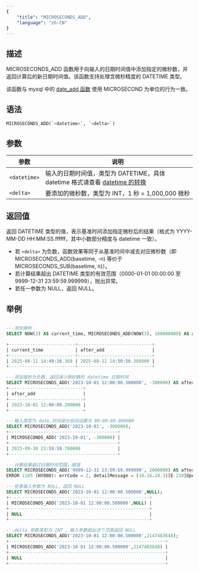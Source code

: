 ```yaml
---
{
    "title": "MICROSECONDS_ADD",
    "language": "zh-CN"
}
---
```


## 描述

MICROSECONDS_ADD 函数用于向输入的日期时间值中添加指定的微秒数，并返回计算后的新日期时间值。该函数支持处理含微秒精度的 DATETIME 类型。


该函数与 mysql 中的 [date_add 函数](https://dev.mysql.com/doc/refman/8.4/en/date-and-time-functions.html#function_date-add) 使用 MICROSECOND 为单位的行为一致。

## 语法

```sql
MICROSECONDS_ADD(`<datetime>`, `<delta>`)
```

## 参数

| 参数 | 说明 |
| ---- | ---- |
| `<datetime>` | 输入的日期时间值，类型为 DATETIME，具体 datetime 格式请查看 [datetime 的转换](../../../../../current/sql-manual/basic-element/sql-data-types/conversion/datetime-conversion)  |
| `<delta>` | 要添加的微秒数，类型为 INT，1 秒 = 1,000,000 微秒 |

## 返回值

返回 DATETIME 类型的值，表示基准时间添加指定微秒后的结果（格式为 YYYY-MM-DD HH:MM:SS.ffffff，其中小数部分精度与 datetime 一致）。

- 若 `<delta>` 为负数，函数效果等同于从基准时间中减去对应微秒数（即 MICROSECONDS_ADD(basetime, -n) 等价于 MICROSECONDS_SUB(basetime, n)）。
- 若计算结果超出 DATETIME 类型的有效范围（0000-01-01 00:00:00 至 9999-12-31 23:59:59.999999），抛出异常。
- 若任一参数为 NULL，返回 NULL。

## 举例

```sql

---添加微秒
SELECT NOW(3) AS current_time, MICROSECONDS_ADD(NOW(3), 100000000) AS after_add;

+-------------------------+----------------------------+
| current_time            | after_add                  |
+-------------------------+----------------------------+
| 2025-08-11 14:49:16.368 | 2025-08-11 14:50:56.368000 |
+-------------------------+----------------------------+

---添加微秒为负数，返回减小微妙数的 datetime 日期时间
SELECT MICROSECONDS_ADD('2023-10-01 12:00:00.500000', -300000) AS after_add;
+----------------------------+
| after_add                  |
+----------------------------+
| 2023-10-01 12:00:00.200000 |
+----------------------------+

---输入类型为 date,时间部分自动设置为 00:00:00.000000
SELECT MICROSECONDS_ADD('2023-10-01', -300000);
+-----------------------------------------+
| MICROSECONDS_ADD('2023-10-01', -300000) |
+-----------------------------------------+
| 2023-09-30 23:59:59.700000              |
+-----------------------------------------+

---计算结果超过日期时间范围，报错
SELECT MICROSECONDS_ADD('9999-12-31 23:59:59.999999', 2000000) AS after_add;
ERROR 1105 (HY000): errCode = 2, detailMessage = (10.16.10.3)[E-218]Operation microseconds_add of 9999-12-31 23:59:59.999999, 2000000 out of range

---任意输入参数为 NULL，返回 NULL
SELECT MICROSECONDS_ADD('2023-10-01 12:00:00.500000',NULL);
+-----------------------------------------------------+
| MICROSECONDS_ADD('2023-10-01 12:00:00.500000',NULL) |
+-----------------------------------------------------+
| NULL                                                |
+-----------------------------------------------------+

---delta 参数类型为 INT ，输入参数超出这个范围返回 NULL
SELECT MICROSECONDS_ADD('2023-10-01 12:00:00.500000',2147483648);
+-----------------------------------------------------------+
| MICROSECONDS_ADD('2023-10-01 12:00:00.500000',2147483648) |
+-----------------------------------------------------------+
| NULL                                                      |
+-----------------------------------------------------------+
```